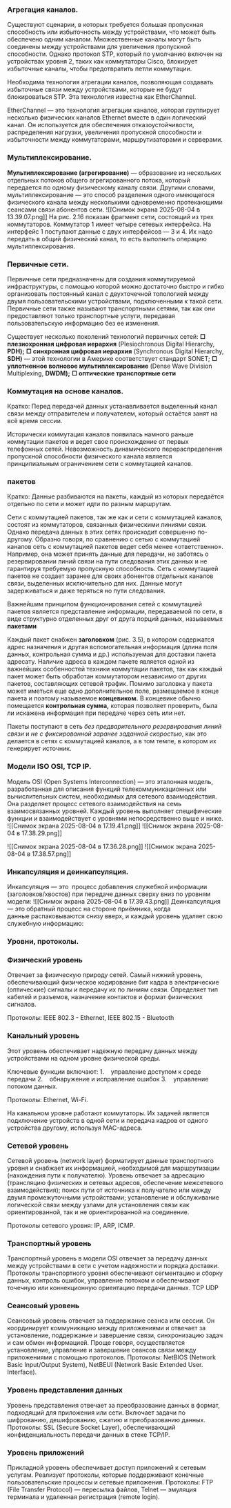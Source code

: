 ### Агрегация каналов.
Существуют сценарии, в которых требуется большая пропускная способность или избыточность между устройствами, что может быть обеспечено одним каналом. Множественные каналы могут быть соединены между устройствами для увеличения пропускной способности. Однако протокол STP, который по умолчанию включен на устройствах уровня 2, таких как коммутаторы Cisco, блокирует избыточные каналы, чтобы предотвратить петли коммутации.

Необходима технология агрегации каналов, позволяющая создавать избыточные связи между устройствами, которые не будут блокироваться STP. Эта технология известна как EtherChannel.

EtherChannel — это технология агрегации каналов, которая группирует несколько физических каналов Ethernet вместе в один логический канал. Он используется для обеспечения отказоустойчивости, распределения нагрузки, увеличения пропускной способности и избыточности между коммутаторами, маршрутизаторами и серверами.
### Мультиплексирование. 
**Мультиплексирование (агрегирование)** — образование из нескольких отдельных потоков общего агрегированного потока, который передается по одному физическому каналу связи.
Другими словами, мультиплексирование — это способ разделения одного имеющегося физического канала между несколькими одновременно протекающими сеансами связи абонентов сети.
![[Снимок экрана 2025-08-04 в 13.39.07.png]]
На рис. 2.16 показан фрагмент сети, состоящий из трех коммутаторов. Коммутатор 1 имеет четыре сетевых интерфейса. На интерфейс 1 поступают данные с двух интерфейсов — 3 и 4. Их надо передать в общий физический канал, то есть выполнить операцию мультиплексирования.

### Первичные сети. 
Первичные сети предназначены для создания коммутируемой инфраструктуры, с помощью которой можно достаточно быстро и гибко организовать постоянный канал с двухточечной топологией между двумя пользовательскими устройствами, подключенными к такой сети. Первичные сети также называют транспортными сетями, так как они предоставляют только транспортные услуги, передавая пользовательскую информацию без ее изменения.

Существует несколько поколений технологий первичных сетей:
**□ плезиохронная цифровая иерархия** (Plesiochronous Digital Hierarchy, **PDH);**
**□ синхронная цифровая иерархия** (Synchronous Digital Hierarchy, **SDH)** — этой технологии в Америке соответствует стандарт SONET;
**□ уплотненное волновое мультиплексирование** (Dense Wave Division Multiplexing, **DWDM);**
**□ оптические транспортные сети**
### Коммутация на основе каналов. 

Кратко: Перед передачей данных устанавливается выделенный канал связи между отправителем и получателем, который остаётся занят на всё время сессии.

Исторически коммутация каналов появилась намного раньше коммутации пакетов и ведет свое происхождение от первых телефонных сетей. Невозможность динамического перераспределения пропускной способности физического канала является принципиальным ограничением сети с коммутацией каналов.

### пакетов
Кратко: Данные разбиваются на пакеты, каждый из которых передаётся отдельно по сети и может идти по разным маршрутам.

Сети с коммутацией пакетов, так же как и сети с коммутацией каналов, состоят из коммутаторов, связанных физическими линиями связи. Однако передача данных в этих сетях происходит совершенно по-другому. Образно говоря, по сравнению с сетью с коммутацией каналов сеть с коммутацией пакетов ведет себя менее «ответственно». Например, она может принять данные для передачи, не заботясь о резервировании линий связи на пути следования этих данных и не гарантируя требуемую пропускную способность. Сеть с коммутацией пакетов не создает заранее для своих абонентов отдельных каналов связи, выделенных исключительно для них. Данные могут задерживаться и даже теряться но пути следования.

Важнейшим принципом функционирования сетей с коммутацией пакетов является представление информации, передаваемой по сети, в виде структурно отделенных друг от друга порций данных, называемых **пакетами**

Каждый пакет снабжен **заголовком** (рис. 3.5), в котором содержатся адрес назначения и другая вспомогательная информация (длина поля данных, контрольная сумма и др.) используемая для доставки пакета адресату. Наличие адреса в каждом пакете является одной из важнейших особенностей техники коммутации пакетов, так как каждый пакет может быть обработан коммутатором независимо от других пакетов, составляющих сетевой трафик. Помимо заголовка у пакета может иметься еще одно дополнительное поле, размещаемое в конце пакета и поэтому называемое **концевиком.** В концевике обычно помещается **контрольная сумма,** которая позволяет проверить, была ли искажена информация при передаче через сеть или нет.

Пакеты поступают в сеть _без предварительного резервирования линий связи_ и _не с фиксированной_ _заранее заданной скоростью_, как это делается в сетях с коммутацией каналов, а в том темпе, в котором их генерирует источник.
### Модели ISO OSI, TCP IP.
Модель OSI (Open Systems Interconnection) — это эталонная модель, разработанная для описания функций телекоммуникационных или вычислительных систем, необходимых для сетевого взаимодействия. Она разделяет процесс сетевого взаимодействия на семь взаимосвязанных уровней. Каждый уровень выполняет специфические функции и взаимодействует с уровнями непосредственно выше и ниже.
![[Снимок экрана 2025-08-04 в 17.19.41.png]]
![[Снимок экрана 2025-08-04 в 17.38.29.png]]


![[Снимок экрана 2025-08-04 в 17.36.28.png]]
![[Снимок экрана 2025-08-04 в 17.38.57.png]]
### Инкапсуляция и деинкапсуляция.
Инкапсуляция — это  процесс добавления служебной информации (заголовков/хвостов) при передаче данных сверху вниз по уровням модели:
![[Снимок экрана 2025-08-04 в 17.39.43.png]]
Деинкапсуляция — это обратный процесс на стороне приёмника, когда данные распаковываются снизу вверх, и каждый уровень удаляет свою служебную информацию:

### Уровни, протоколы. 
### Физический уровень
Отвечает за физическую природу сетей. Самый нижний уровень, обеспечивающий физическое кодирование бит кадра в электрические (оптические) сигналы и передачу их по линиям связи. Определяет тип кабелей и разъемов, назначение контактов и формат физических сигналов. 

Протоколы: IEEE 802.3 - Ethernet, IEEE 802.15 - Bluetooth

### Канальный уровень
Этот уровень обеспечивает надежную передачу данных между устройствами на одном уровне физической среды.

Ключевые функции включают:
1.    управление доступом к среде передачи
2.    обнаружение и исправление ошибок
3.    управление потоком данных.

Протоколы: Ethernet, Wi-Fi.

На канальном уровне работают коммутаторы. Их задачей является подключение устройств в одной сети и передача кадров от одного устройства другому, используя MAC-адреса.

### Сетевой уровень 
Сетевой уровень (network layer) форматирует данные транспортного уровня и снабжает их информацией, необходимой для маршрутизации (нахождения пути к получателю).
Уровень отвечает за адресацию (трансляцию физических и сетевых адресов, обеспечение межсетевого взаимодействия); поиск пути от источника к получателю или между двумя промежуточными устройствами; установление и обслуживание логической связи между узлами для установления связи как ориентированной, так и не ориентированной на соединение.

Протоколы сетевого уровня: IP, ARP, ICMP.

### Транспортный уровень
Транспортный уровень в модели OSI отвечает за передачу данных между устройствами в сети с учетом надежности и порядка доставки. Протоколы транспортного уровня обеспечивают сегментацию и сборку данных, контроль ошибок, управление потоком и обеспечивают точечную или коннекционную ориентацию передачи данных. TCP UDP

### Сеансовый уровень
Сеансовый уровень отвечает за поддержание сеанса или сессии. Он координирует коммуникацию между приложениями и отвечает за установление, поддержание и завершение связи, синхронизацию задач и сам обмен информацией. Проще говоря, осуществляется установление, управление и завершение сеансов связи между приложениями с помощью протоколов. Протоколы: NetBIOS (Network Basic Input/Output System), NetBEUI (Network Basic Extended User. Interface).

### Уровень представления данных
Уровень представления отвечает за преобразование данных в формат, подходящий для приложения или сети. Включает задачи по шифрованию, дешифрованию, сжатию и преобразованию данных. Протоколы: SSL (Secure Socket Layer), обеспечивающий конфиденциальность передачи данных в стеке TCP/IP.

### Уровень приложений
Прикладной уровень обеспечивает доступ приложений к сетевым услугам. Реализует протоколы, которые поддерживают конечные пользовательские процессы и сетевые приложения. Протоколы: FTP (File Transfer Protocol) — пересылка файлов, Telnet — эмуляция терминала и удаленная регистрация (remote login).